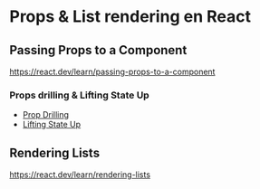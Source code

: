 # Props & List rendering en React

## Passing Props to a Component
https://react.dev/learn/passing-props-to-a-component

### Props drilling & Lifting State Up
- [Prop Drilling](https://react.dev/learn/passing-data-deeply-with-context)
- [Lifting State Up](https://react.dev/learn/sharing-state-between-components)

## Rendering Lists
https://react.dev/learn/rendering-lists